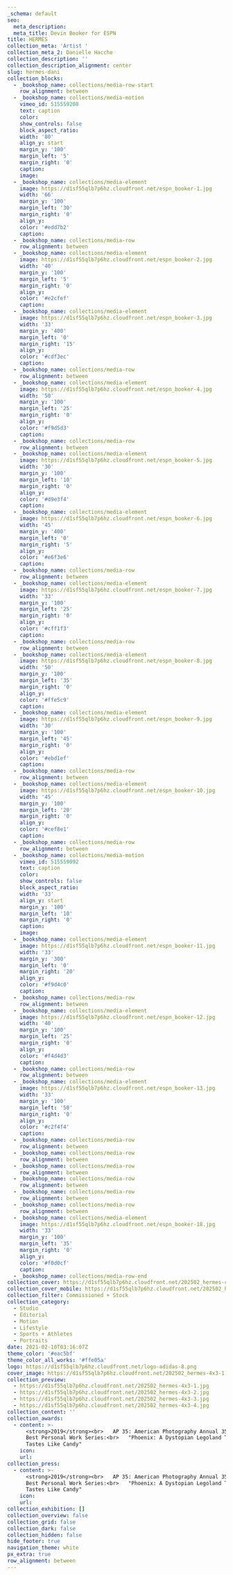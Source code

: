 ```yaml
---
_schema: default
seo:
  meta_description:
  meta_title: Devin Booker for ESPN
title: HERMÈS
collection_meta: 'Artist '
collection_meta_2: Danielle Hacche
collection_description: ''
collection_description_alignment: center
slug: hermes-dani
collection_blocks:
  - _bookshop_name: collections/media-row-start
    row_alignment: between
  - _bookshop_name: collections/media-motion
    vimeo_id: 515559208
    text: caption
    color:
    show_controls: false
    block_aspect_ratio:
    width: '80'
    align_y: start
    margin_y: '100'
    margin_left: '5'
    margin_right: '0'
    caption:
    image:
  - _bookshop_name: collections/media-element
    image: https://d1sf55qlb7p6hz.cloudfront.net/espn_booker-1.jpg
    width: '66'
    margin_y: '100'
    margin_left: '30'
    margin_right: '0'
    align_y:
    color: '#edd7b2'
    caption:
  - _bookshop_name: collections/media-row
    row_alignment: between
  - _bookshop_name: collections/media-element
    image: https://d1sf55qlb7p6hz.cloudfront.net/espn_booker-2.jpg
    width: '40'
    margin_y: '100'
    margin_left: '5'
    margin_right: '0'
    align_y:
    color: '#e2cfef'
    caption:
  - _bookshop_name: collections/media-element
    image: https://d1sf55qlb7p6hz.cloudfront.net/espn_booker-3.jpg
    width: '33'
    margin_y: '400'
    margin_left: '0'
    margin_right: '15'
    align_y:
    color: '#cdf3ec'
    caption:
  - _bookshop_name: collections/media-row
    row_alignment: between
  - _bookshop_name: collections/media-element
    image: https://d1sf55qlb7p6hz.cloudfront.net/espn_booker-4.jpg
    width: '50'
    margin_y: '100'
    margin_left: '25'
    margin_right: '0'
    align_y:
    color: '#f9d5d3'
    caption:
  - _bookshop_name: collections/media-row
    row_alignment: between
  - _bookshop_name: collections/media-element
    image: https://d1sf55qlb7p6hz.cloudfront.net/espn_booker-5.jpg
    width: '30'
    margin_y: '100'
    margin_left: '10'
    margin_right: '0'
    align_y:
    color: '#d9e3f4'
    caption:
  - _bookshop_name: collections/media-element
    image: https://d1sf55qlb7p6hz.cloudfront.net/espn_booker-6.jpg
    width: '45'
    margin_y: '400'
    margin_left: '0'
    margin_right: '5'
    align_y:
    color: '#e6f3e6'
    caption:
  - _bookshop_name: collections/media-row
    row_alignment: between
  - _bookshop_name: collections/media-element
    image: https://d1sf55qlb7p6hz.cloudfront.net/espn_booker-7.jpg
    width: '33'
    margin_y: '100'
    margin_left: '25'
    margin_right: '0'
    align_y:
    color: '#cff1f3'
    caption:
  - _bookshop_name: collections/media-row
    row_alignment: between
  - _bookshop_name: collections/media-element
    image: https://d1sf55qlb7p6hz.cloudfront.net/espn_booker-8.jpg
    width: '50'
    margin_y: '100'
    margin_left: '35'
    margin_right: '0'
    align_y:
    color: '#ffe5c9'
    caption:
  - _bookshop_name: collections/media-element
    image: https://d1sf55qlb7p6hz.cloudfront.net/espn_booker-9.jpg
    width: '30'
    margin_y: '100'
    margin_left: '45'
    margin_right: '0'
    align_y:
    color: '#ebd1ef'
    caption:
  - _bookshop_name: collections/media-row
    row_alignment: between
  - _bookshop_name: collections/media-element
    image: https://d1sf55qlb7p6hz.cloudfront.net/espn_booker-10.jpg
    width: '45'
    margin_y: '100'
    margin_left: '20'
    margin_right: '0'
    align_y:
    color: '#cef8e1'
    caption:
  - _bookshop_name: collections/media-row
    row_alignment: between
  - _bookshop_name: collections/media-motion
    vimeo_id: 515559092
    text: caption
    color:
    show_controls: false
    block_aspect_ratio:
    width: '33'
    align_y: start
    margin_y: '100'
    margin_left: '10'
    margin_right: '0'
    caption:
    image:
  - _bookshop_name: collections/media-element
    image: https://d1sf55qlb7p6hz.cloudfront.net/espn_booker-11.jpg
    width: '33'
    margin_y: '300'
    margin_left: '0'
    margin_right: '20'
    align_y:
    color: '#f9d4c0'
    caption:
  - _bookshop_name: collections/media-row
    row_alignment: between
  - _bookshop_name: collections/media-element
    image: https://d1sf55qlb7p6hz.cloudfront.net/espn_booker-12.jpg
    width: '40'
    margin_y: '100'
    margin_left: '25'
    margin_right: '0'
    align_y:
    color: '#f4d4d3'
    caption:
  - _bookshop_name: collections/media-row
    row_alignment: between
  - _bookshop_name: collections/media-element
    image: https://d1sf55qlb7p6hz.cloudfront.net/espn_booker-13.jpg
    width: '33'
    margin_y: '100'
    margin_left: '50'
    margin_right: '0'
    align_y:
    color: '#c2f4f4'
    caption:
  - _bookshop_name: collections/media-row
    row_alignment: between
  - _bookshop_name: collections/media-row
    row_alignment: between
  - _bookshop_name: collections/media-row
    row_alignment: between
  - _bookshop_name: collections/media-row
    row_alignment: between
  - _bookshop_name: collections/media-row
    row_alignment: between
  - _bookshop_name: collections/media-row
    row_alignment: between
  - _bookshop_name: collections/media-element
    image: https://d1sf55qlb7p6hz.cloudfront.net/espn_booker-18.jpg
    width: '33'
    margin_y: '100'
    margin_left: '35'
    margin_right: '0'
    align_y:
    color: '#f0d0cf'
    caption:
  - _bookshop_name: collections/media-row-end
collection_cover: https://d1sf55qlb7p6hz.cloudfront.net/202502_hermes-covers-2.jpg
collection_cover_mobile: https://d1sf55qlb7p6hz.cloudfront.net/202502_hermes-covers-1.jpg
collection_filter: Commissioned + Stock
collection_category:
  - Studio
  - Editorial
  - Motion
  - Lifestyle
  - Sports + Athletes
  - Portraits
date: 2021-02-10T03:16:07Z
theme_color: '#eac5bf'
theme_color_all_works: '#ffe05a'
logo: https://d1sf55qlb7p6hz.cloudfront.net/logo-adidas-8.png
cover_image: https://d1sf55qlb7p6hz.cloudfront.net/202502_hermes-4x3-1.jpg
collection_preview:
  - https://d1sf55qlb7p6hz.cloudfront.net/202502_hermes-4x3-1.jpg
  - https://d1sf55qlb7p6hz.cloudfront.net/202502_hermes-4x3-2.jpg
  - https://d1sf55qlb7p6hz.cloudfront.net/202502_hermes-4x3-3.jpg
  - https://d1sf55qlb7p6hz.cloudfront.net/202502_hermes-4x3-4.jpg
collection_content: ''
collection_awards:
  - content: >-
      <strong>2019</strong><br>   AP 35: American Photography Annual 35<br>  
      Best Personal Work Series:<br>   "Phoenix: A Dystopian Legoland That
      Tastes Like Candy"
    icon:
    url:
collection_press:
  - content: >-
      <strong>2019</strong><br>   AP 35: American Photography Annual 35<br>  
      Best Personal Work Series:<br>   "Phoenix: A Dystopian Legoland That
      Tastes Like Candy"
    icon:
    url:
collection_exhibition: []
collection_overview: false
collection_grid: false
collection_dark: false
collection_hidden: false
hide_footer: true
navigation_theme: white
px_extra: true
row_alignment: between
---
```

